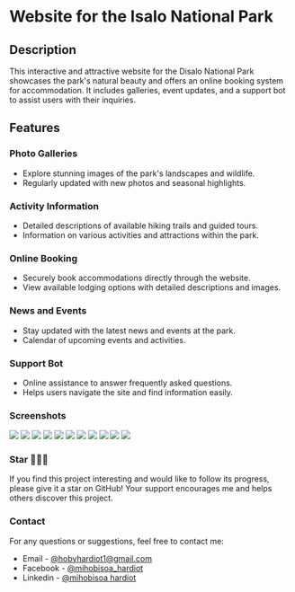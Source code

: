 # Website for the Isalo National Park

## Description
This interactive and attractive website for the Disalo National Park showcases the park's natural beauty and offers an online booking system for accommodation. It includes galleries, event updates, and a support bot to assist users with their inquiries.

## Features

### Photo Galleries
- Explore stunning images of the park's landscapes and wildlife.
- Regularly updated with new photos and seasonal highlights.

### Activity Information
- Detailed descriptions of available hiking trails and guided tours.
- Information on various activities and attractions within the park.

### Online Booking
- Securely book accommodations directly through the website.
- View available lodging options with detailed descriptions and images.

### News and Events
- Stay updated with the latest news and events at the park.
- Calendar of upcoming events and activities.

### Support Bot
- Online assistance to answer frequently asked questions.
- Helps users navigate the site and find information easily.

### Screenshots 
![](public/screenshots/1.png)
![](public/screenshots/2.png)
![](public/screenshots/3.png)
![](public/screenshots/4.png)
![](public/screenshots/5.png)
![](public/screenshots/6.png)
![](public/screenshots/7.png)
![](public/screenshots/8.png)
![](public/screenshots/9.png)
![](public/screenshots/10.png)
![](public/screenshots/11.png)

### Star 🌟🌟🌟
If you find this project interesting and would like to follow its progress, please give it a star on GitHub! Your support encourages me and helps others discover this project.

### Contact
For any questions or suggestions, feel free to contact me:
- Email - [@hobyhardiot1@gmail.com](hobyhardiot1@gmail.com)
- Facebook - [@mihobisoa_hardiot](https://www.facebook.com/hxbx.47)
- Linkedin - [@mihobisoa hardiot](https://www.linkedin.com/in/mihobisoa-antsa-sarobidy-hardiot-b35547236)
